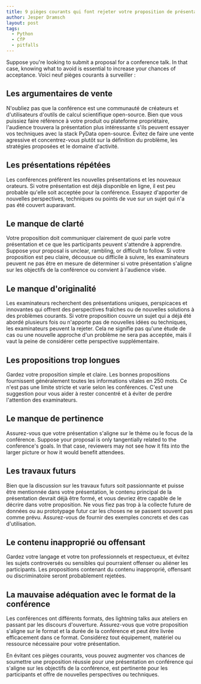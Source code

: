 ```yaml
---
title: 9 pièges courants qui font rejeter votre proposition de présentation pour les conférences Python
author: Jesper Dramsch
layout: post
tags:
  - Python
  - CfP
  - pitfalls
---
```


Suppose you're looking to submit a proposal for a conference talk. In that case, knowing what to avoid is essential to increase your chances of acceptance. Voici neuf pièges courants à surveiller :

## Les argumentaires de vente

N'oubliez pas que la conférence est une communauté de créateurs et d'utilisateurs d'outils de calcul scientifique open-source. Bien que vous puissiez faire référence à votre produit ou plateforme propriétaire, l'audience trouvera la présentation plus intéressante s'ils peuvent essayer vos techniques avec la stack PyData open-source. Évitez de faire une vente agressive et concentrez-vous plutôt sur la définition du problème, les stratégies proposées et le domaine d'activité.

## Les présentations répétées

Les conférences préfèrent les nouvelles présentations et les nouveaux orateurs. Si votre présentation est déjà disponible en ligne, il est peu probable qu'elle soit acceptée pour la conférence. Essayez d'apporter de nouvelles perspectives, techniques ou points de vue sur un sujet qui n'a pas été couvert auparavant.

## Le manque de clarté

Votre proposition doit communiquer clairement de quoi parle votre présentation et ce que les participants peuvent s'attendre à apprendre. Suppose your proposal is unclear, rambling, or difficult to follow. Si votre proposition est peu claire, décousue ou difficile à suivre, les examinateurs peuvent ne pas être en mesure de déterminer si votre présentation s'aligne sur les objectifs de la conférence ou convient à l'audience visée.

## Le manque d'originalité

Les examinateurs recherchent des présentations uniques, perspicaces et innovantes qui offrent des perspectives fraîches ou de nouvelles solutions à des problèmes courants. Si votre proposition couvre un sujet qui a déjà été abordé plusieurs fois ou n'apporte pas de nouvelles idées ou techniques, les examinateurs peuvent la rejeter. Cela ne signifie pas qu'une étude de cas ou une nouvelle approche d'un problème ne sera pas acceptée, mais il vaut la peine de considérer cette perspective supplémentaire.

## Les propositions trop longues

Gardez votre proposition simple et claire. Les bonnes propositions fournissent généralement toutes les informations vitales en 250 mots. Ce n'est pas une limite stricte et varie selon les conférences. C'est une suggestion pour vous aider à rester concentré et à éviter de perdre l'attention des examinateurs.

## Le manque de pertinence

Assurez-vous que votre présentation s'aligne sur le thème ou le focus de la conférence. Suppose your proposal is only tangentially related to the conference's goals. In that case, reviewers may not see how it fits into the larger picture or how it would benefit attendees.

## Les travaux futurs

Bien que la discussion sur les travaux futurs soit passionnante et puisse être mentionnée dans votre présentation, le contenu principal de la présentation devrait déjà être formé, et vous devriez être capable de le décrire dans votre proposition. Ne vous fiez pas trop à la collecte future de données ou au prototypage futur car les choses ne se passent souvent pas comme prévu. Assurez-vous de fournir des exemples concrets et des cas d'utilisation.

## Le contenu inapproprié ou offensant

Gardez votre langage et votre ton professionnels et respectueux, et évitez les sujets controversés ou sensibles qui pourraient offenser ou aliéner les participants. Les propositions contenant du contenu inapproprié, offensant ou discriminatoire seront probablement rejetées.

## La mauvaise adéquation avec le format de la conférence

Les conférences ont différents formats, des lightning talks aux ateliers en passant par les discours d'ouverture. Assurez-vous que votre proposition s'aligne sur le format et la durée de la conférence et peut être livrée efficacement dans ce format. Considérez tout équipement, matériel ou ressource nécessaire pour votre présentation.

En évitant ces pièges courants, vous pouvez augmenter vos chances de soumettre une proposition réussie pour une présentation en conférence qui s'aligne sur les objectifs de la conférence, est pertinente pour les participants et offre de nouvelles perspectives ou techniques.
